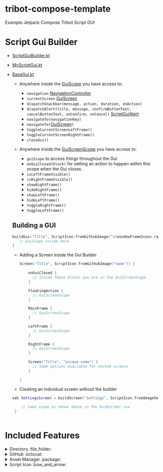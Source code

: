 # tribot-compose-template
 Example Jetpack Compose Tribot Script GUI
 
# Script Gui Builder

- [ScriptGuiBuilder.kt](libraries/my-library/src/scripts/kt/gui/ScriptGuiBuilder.kt)
- [MyScriptGui.kt](scripts/my-script/src/scripts/MyScriptGui.kt)
- [BaseGui.kt](libraries/my-library/src/scripts/kt/gui/components/BaseGui.kt)

  - Anywhere inside the [GuiScope](libraries/my-library/src/scripts/kt/gui/components/BaseGui.kt) you have access to: 
  
    - ```navigation``` [NavigationController](libraries/my-library/src/scripts/kt/gui/components/NavigationController.kt)
    - ```currentScreen``` [GuiScreen](libraries/my-library/src/scripts/kt/gui/components/GuiScreen.kt)
    - ```dispatchSnackbar(message, action, duration, onAction)```
    - ```dispatchAlert(title, message, confirmButtonText, cancelButtonText, onConfirm, onCancel)``` [ScriptGuiAlert](libraries/my-library/src/scripts/kt/gui/components/alert/ScriptAlert.kt)
    - ```navigateTo(navigationKey)```
    - ```navigateTo(```[GuiScreen](libraries/my-library/src/scripts/kt/gui/components/GuiScreen.kt)```)```
    - ```toggleCurrentScreenLeftFrame()```
    - ```toggleCurrentScreenRightFrame()```
    - ```closeGui()```

  - Anywhere inside the [GuiScreenScope](libraries/my-library/src/scripts/kt/gui/components/GuiScreen.kt) you have access to:

    - ```guiScope``` to access things throughout the Gui
    - ```onGuiClosed(block)``` for setting an action to happen within this scope when the Gui closes.
    - ```isLeftFrameVisible()```
    - ```isRightFrameVisible()```
    - ```showRightFrame()```
    - ```hideRightFrame()```
    - ```showLeftFrame()```
    - ```hideLeftFrame()```
    - ```toggleRightFrame()```
    - ```toggleLeftFrame()```

  ## Building a GUI
    
    ```kt
    buildGui("Title", ScriptIcon.fromGithubImage("${windowFrameIcons.random()}%20icon")) {
       // GuiScope inside here
    }
    ```

  - Adding a Screen inside the Gui Builder
  
    ```kt
    Screen("Title", ScriptIcon.fromGithubImage("name")) {
   
        onGuiClosed {
          // Inside these blocks you are in the GuiScreenScope
        }

        FloatingAction {
          // GuiScreenScope
        }

        MainFrame {
          // GuiScreenScope
        }

        LeftFrame {
          // GuiScreenScope
        }

        RightFrame {
          // GuiScreenScope
        }

        Screen("Title", "unique name") {
          // Same options available for nested screens
        }

    }
    ```
  - Creating an individual screen without the builder
  ```kt
  val SettingsScreen = buildScreen("Settings", ScriptIcon.fromImageVector(Icons.TwoTone.Settings)) {
       
      // Same scope as shown above in the GuiBuilder use
   }
   
   ```



# Included Features

<details><summary>Directory :file_folder:</summary>
<p>

## [Directory](/libraries/my-library/src/scripts/kt/utility/Directory.kt) Interface for easily saving and loading data. 

- The following references to ```SCRIPT_DIRECTORY``` is set in the [ScriptData](libraries/my-library/src/scripts/kt/ScriptData.kt)

- Directory.TRiBot
  - ```.../.tribot/```
- Directory.Root
  - ```.../.tribot/SCRIPTER_DIRECTORY/```
- Directory.Script
  - ```.../.tribot/SCRIPTER_DIRECTORY/script_name/```
- Directory.Account
  - ```.../.tribot/SCRIPTER_DIRECTORY/account_name/```
- Directory.Settings
  - ```.../.tribot/settings/```

- Saving
```kt
Directory.Script.save(myClass, "MySaveName")
// Saves the file in .../.tribot/SCRIPTER_DIRECTORY/script_name/MySaveName.json
```
- Loading
```kt
val data = Directory.Script.load(myClass::class.java, "MyFolder", "MyLoadName") 
// Loads the file from .../.tribot/SCRIPTER_DIRECTORY/script_name/MyFolder/MyLoadName.json
```
- Cleaning Directories
```kt
Directory.Script.clean() 
// Deletes all files older than 5 days in the Script directory

Directory.Script.clean(1, TimeUnit.DAYS, true) 
// Deletes all files older than 1 day in the Script directory

```
</p>
</details>


<details><summary>GitHub :octocat:</summary>
<p>

- GitHub class for easily accessing files from GitHub.
  - You can set your repository and auth key in [ScriptData](/libraries/my-library/src/scripts/kt/ScriptData.kt)
  - GitHub files are saved under ```.../.tribot/SCRIPTER_DIRECTORY/github/directory```
  - Your GitHub has to be structured accordingly. Your root Url should lead to the directory containing these directories:
    - css
    - fonts
    - fxml
    - images
    - json

```kt
val jsonFile = GitHub.getJson("jsonName")
val fontFile = GitHub.getFont("fontName")
val imageFile = GitHub.getImageFile("imageName")
val javafxImage = GitHub.getImage("imageName")
val cssFile = GitHub.getCss("cssName")
val fxmlFile = GitHub.getFxml("fxmlName")
val file = GitHub.getFile("fileName.txt")
val fileInDirectory = GitHub.getFile("directoryName", "fileName.txt")
```

</p>
</details>

<details><summary>Asset Manager :package:</summary>
<p>

- AssetManager for loading and caching data to help save resources

```kt
val gitHubImageBitmap = AssetManager.loadGithubImageToBitmap("imageName")
val gitHubImagePainter = AssetManager.loadGithubImageToPainter("imageName")
val urlImageBitmap = AssetManager.loadUrlImageToBitmap("url")
val urlImagePainter = AssetManager.loadUrlImageToPainter("url")
val wikiImageBitmap = AssetManager.loadWikiImageToBitmap("imageName")
val wikiImagePainter = AssetManager.loadWikiImageToPainter("imageName")
// These are set up slightly different to access the item icons folder, it will only get items currently in the folder. Right now it's the latest OsrsBox list.
val itemIconByIDBitmap = AssetManager.loadGithubItemIconToBitmap(995)
val itemIconByIDPainter = AssetManager.loadGithubItemIconToPainter(995)
```

</p>
</details>


<details><summary>Script Icon :bow_and_arrow:</summary>
 <p>
 
  [ScriptIcon](libraries/my-library/src/scripts/kt/gui/components/ScriptIcon.kt)
  
  Adding icons in Jetpack Compose can be tricky/confusing to get the icon you want where you want it, in the format you need it. This class consolidates a few into one type to make it easier to use any icon whenever you need.
  
  These are loaded and locally cached through the asset manager.
  
  ```kt
  
  ScriptIcon.TRiBotLogo
  ScriptIcon.None // For a placeholder and preventing null checking
  ScriptIcon.ImageNotFound // Load in place of empty images or images that weren't loaded correctly
  
  ScriptIcon.fromImageVector() // This is useful for using the compose icons
  ScriptIcon.fromImageVector(Icons.TwoTone.Home)
  
  ScriptIcon.fromGitHubImage("imageName") // Uses the GitHub class to get your image and use as an icon
  ScriptIcon.fromUrl("url") // Load any Image from the web 
  
  ScriptIcon.fromImage()
  ScriptIcon.fromPainter()
  ScriptIcon.fromImageBitmap()
  ScriptIcon.fromBufferedImage()
  
  
  ```
 
 </p>
 </details>
